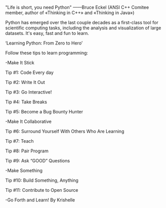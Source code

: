 "Life is short, you need Python"
——Bruce Eckel (ANSI C++ Comitee member,
author of «Thinking in C++» and «Thinking in Java»)

Python has emerged over the last couple decades as a first-class tool for scientific computing tasks, including the analysis and visualization of large datasets.
It's easy, fast and fun to learn.

‘Learning Python: From Zero to Hero’

Follow these tips to learn programming:

-Make It Stick

Tip #1: Code Every day

Tip #2: Write It Out

Tip #3: Go Interactive!

Tip #4: Take Breaks

Tip #5: Become a Bug Bounty Hunter

-Make It Collaborative

Tip #6: Surround Yourself With Others Who Are Learning

Tip #7: Teach

Tip #8: Pair Program

Tip #9: Ask “GOOD” Questions

-Make Something

Tip #10: Build Something, Anything

Tip #11: Contribute to Open Source

-Go Forth and Learn! By Krishelle

